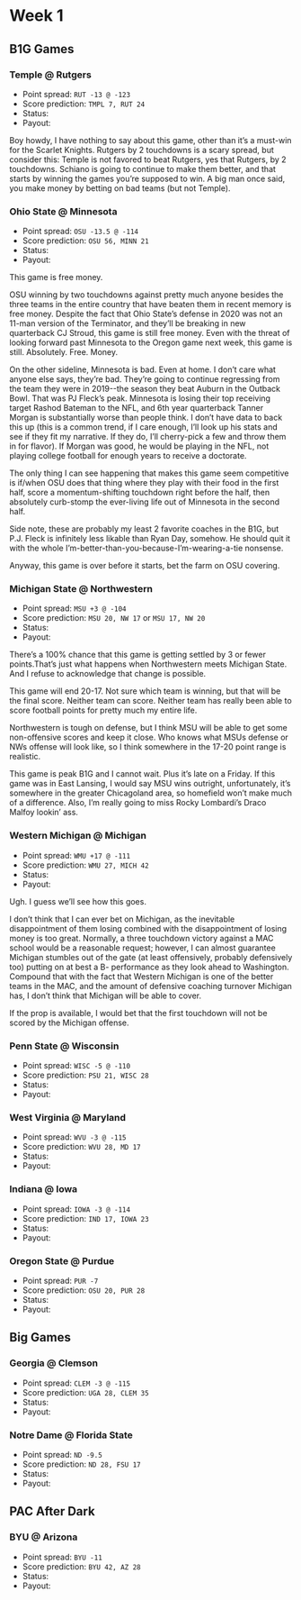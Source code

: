 # Week 1

## B1G Games

### Temple @ Rutgers
* Point spread: `RUT -13 @ -123`
* Score prediction: `TMPL 7, RUT 24`
* Status: 
* Payout: 

Boy howdy, I have nothing to say about this game, other than it’s a must-win for the Scarlet Knights. Rutgers by 2 touchdowns is a scary spread, but consider this: Temple is not favored to beat Rutgers, yes that Rutgers, by 2 touchdowns. Schiano is going to continue to make them better, and that starts by winning the games you’re supposed to win. A big man once said, you make money by betting on bad teams (but not Temple).

### Ohio State @ Minnesota
* Point spread: `OSU -13.5 @ -114`
* Score prediction: `OSU 56, MINN 21`
* Status: 
* Payout: 

This game is free money. 

OSU winning by two touchdowns against pretty much anyone besides the three teams in the entire country that have beaten them in recent memory is free money. Despite the fact that Ohio State’s defense in 2020 was not an 11-man version of the Terminator, and  they’ll be breaking in new quarterback CJ Stroud, this game is still free money. Even with the threat of looking forward past Minnesota to the Oregon game next week, this game is still. Absolutely. Free. Money.

On the other sideline, Minnesota is bad. Even at home. I don’t care what anyone else says, they’re bad. They’re going to continue regressing from the team they were in 2019--the season they beat Auburn in the Outback Bowl. That was PJ Fleck’s peak. Minnesota is losing their top receiving target Rashod Bateman to the NFL, and 6th year quarterback Tanner Morgan is substantially worse than people think. I don’t have data to back this up (this is a common trend, if I care enough, I’ll look up his stats and see if they fit my narrative. If they do, I’ll cherry-pick a few and throw them in for flavor). If Morgan was good, he would be playing in the NFL, not playing college football for enough years to receive a doctorate. 

The only thing I can see happening that makes this game seem competitive is if/when OSU does that thing where they play with their food in the first half, score a momentum-shifting touchdown right before the half, then absolutely curb-stomp the ever-living life out of Minnesota in the second half. 

Side note, these are probably my least 2 favorite coaches in the B1G, but P.J. Fleck is infinitely less likable than Ryan Day, somehow. He should quit it with the whole I’m-better-than-you-because-I’m-wearing-a-tie nonsense.

Anyway, this game is over before it starts, bet the farm on OSU covering.

### Michigan State @ Northwestern
* Point spread: `MSU +3 @ -104`
* Score prediction: `MSU 20, NW 17` or `MSU 17, NW 20`
* Status: 
* Payout: 

There’s a 100% chance that this game is getting settled by 3 or fewer points.That’s just what happens when Northwestern meets Michigan State. And I refuse to acknowledge that change is possible. 

This game will end 20-17. Not sure which team is winning, but that will be the final score. Neither team can score. Neither team has really been able to score football points for pretty much my entire life.

Northwestern is tough on defense, but I think MSU will be able to get some non-offensive scores and keep it close. Who knows what MSUs defense or NWs offense will look like, so I think somewhere in the 17-20 point range is realistic. 

This game is peak B1G and I cannot wait. Plus it’s late on a Friday. If this game was in East Lansing, I would say MSU wins outright, unfortunately, it’s somewhere in the greater Chicagoland area, so homefield won’t make much of a difference. Also, I’m really going to miss Rocky Lombardi’s Draco Malfoy lookin’ ass.


### Western Michigan @ Michigan
* Point spread: `WMU +17 @ -111`
* Score prediction: `WMU 27, MICH 42`
* Status: 
* Payout: 

Ugh. I guess we’ll see how this goes. 

I don’t think that I can ever bet on Michigan, as the inevitable disappointment of them losing combined with the disappointment of losing money is too great. Normally, a three touchdown victory against a MAC school would be a reasonable request; however, I can almost guarantee Michigan stumbles out of the gate (at least offensively, probably defensively too) putting on at best a B- performance as they look ahead to Washington. Compound that with the fact that Western Michigan is one of the better teams in the MAC, and the amount of defensive coaching turnover Michigan has, I don’t think that Michigan will be able to cover.

If the prop is available, I would bet that the first touchdown will not be scored by the Michigan offense.

### Penn State @ Wisconsin
* Point spread: `WISC -5 @ -110`
* Score prediction: `PSU 21, WISC 28`
* Status: 
* Payout: 

### West Virginia @ Maryland
* Point spread: `WVU -3 @ -115`
* Score prediction: `WVU 28, MD 17`
* Status: 
* Payout: 

### Indiana @ Iowa
* Point spread: `IOWA -3 @ -114`
* Score prediction: `IND 17, IOWA 23`
* Status: 
* Payout: 

### Oregon State @ Purdue
* Point spread: `PUR -7`
* Score prediction: `OSU 20, PUR 28`
* Status: 
* Payout: 

## Big Games

### Georgia @ Clemson
* Point spread: `CLEM -3 @ -115`
* Score prediction: `UGA 28, CLEM 35`
* Status: 
* Payout: 

### Notre Dame @ Florida State
* Point spread: `ND -9.5`
* Score prediction: `ND 28, FSU 17`
* Status: 
* Payout: 

## PAC After Dark

### BYU @ Arizona
* Point spread: `BYU -11`
* Score prediction: `BYU 42, AZ 28`
* Status: 
* Payout: 
